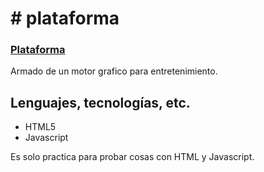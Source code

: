 # # plataforma

### [Plataforma]()

Armado de un motor grafico para entretenimiento.

## Lenguajes, tecnologías, etc.

- HTML5
- Javascript

Es solo practica para probar cosas con HTML y Javascript.
